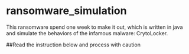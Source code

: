 # ransomware_simulation
This ransomware spend one week to make it out, which is written in java and simulate the behaviors of the infamous malware: CrytoLocker.


##Read the instruction below and process with caution 
